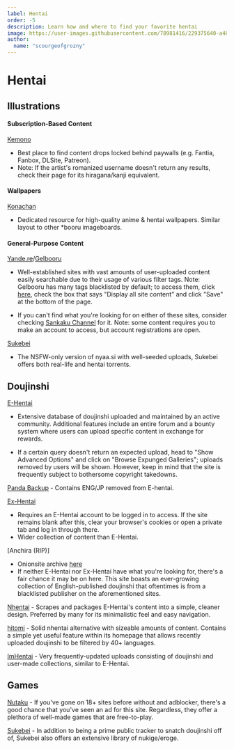 ```yaml
---
label: Hentai
order: -5
description: Learn how and where to find your favorite hentai
image: https://user-images.githubusercontent.com/78981416/229375640-a48e0150-2558-40f5-b42b-dad17ff6729b.gif
author:  
  name: "scourgeofgrozny"
---
```


# Hentai

## Illustrations

#### Subscription-Based Content

[Kemono](https://kemono.su/)
- Best place to find content drops locked behind paywalls (e.g. Fantia, Fanbox, DLSite, Patreon). 
- Note: If the artist's romanized username doesn't return any results, check their page for its hiragana/kanji equivalent.

#### Wallpapers

[Konachan](https://konachan.com/) 
- Dedicated resource for high-quality anime & hentai wallpapers. Similar layout to other *booru imageboards.

#### General-Purpose Content

[Yande.re](https://yande.re/)/[Gelbooru](https://gelbooru.com/) 
- Well-established sites with vast amounts of user-uploaded content easily searchable due to their usage of various filter tags. Note: Gelbooru has many tags blacklisted by default; to access them, click [here](https://gelbooru.com/index.php?page=account&s=options), check the box that says "Display all site content" and click "Save" at the bottom of the page.

- If you can't find what you're looking for on either of these sites, consider checking [Sankaku Channel](https://chan.sankakucomplex.com/) for it. Note: some content requires you to make an account to access, but account registrations are open.

[Sukebei](https://sukebei.nyaa.si/)

- The NSFW-only version of nyaa.si with well-seeded uploads, Sukebei offers both real-life and hentai torrents.

## Doujinshi

[E-Hentai](https://e-hentai.org/)
- Extensive database of doujinshi uploaded and maintained by an active community. Additional features include an entire forum and a bounty system where users can upload specific content in exchange for rewards.

- If a certain query doesn't return an expected upload, head to "Show Advanced Options" and click on "Browse Expunged Galleries"; uploads removed by users will be shown. However, keep in mind that the site is frequently subject to bothersome copyright takedowns.

[Panda Backup](https://panda.chaika.moe/) - Contains ENG/JP removed from E-hentai. 

[Ex-Hentai](https://exhentai.org/) 
- Requires an E-Hentai account to be logged in to access. If the site remains blank after this, clear your browser's cookies or open a private tab and log in through there. 
- Wider collection of content than E-Hentai.

[Anchira (RIP)]
- Onionsite archive [here](fakkunet27t5i5laxfyrrxqqndpd53do73vi4bbj6jcf7wfdszjukmid.onion)
- If neither E-Hentai nor Ex-Hentai have what you're looking for, there's a fair chance it may be on here. This site boasts an ever-growing collection of English-published doujinshi that oftentimes is from a blacklisted publisher on the aforementioned sites.

[Nhentai](https://nhentai.net/) - Scrapes and packages E-Hentai's content into a simple, cleaner design. Preferred by many for its minimalistic feel and easy navigation.

[hitomi](https://hitomi.la/) - Solid nhentai alternative with sizeable amounts of content. Contains a simple yet useful feature within its homepage that allows recently uploaded doujinshi to be filtered by 40+ languages.

[ImHentai](https://imhentai.xxx/) - Very frequently-updated uploads consisting of doujinshi and user-made collections, similar to E-Hentai. 

## Games

[Nutaku](https://www.nutaku.net/) - If you've gone on 18+ sites before without and adblocker, there's a good chance that you've seen an ad for this site. Regardless, they offer a plethora of well-made games that are free-to-play.

[Sukebei](https://sukebei.nyaa.si/) - In addition to being a prime public tracker to snatch doujinshi off of, Sukebei also offers an extensive library of nukige/eroge.  
